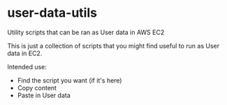 # user-data-utils
Utility scripts that can be ran as User data in AWS EC2

This is just a collection of scripts that you might find useful to run as User data in EC2.

Intended use:
- Find the script you want (if it's here)
- Copy content
- Paste in User data
